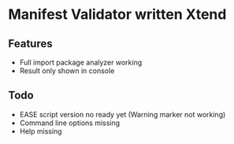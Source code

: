 # Manifest Validator written Xtend

## Features 
- Full import package analyzer working
- Result only shown in console

## Todo
- EASE script version no ready yet (Warning marker not working)
- Command line options missing
- Help missing


